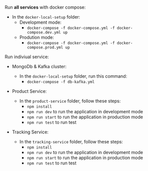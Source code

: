 Run **all services** with docker compose:

- In the `docker-local-setup` folder:
  - Development mode:
    - `docker-compose -f docker-compose.yml -f docker-compose.dev.yml up`
  - Prodution mode:
    - `docker-compose -f docker-compose.yml -f docker-compose.prod.yml up`

Run indiviual service:

- MongoDb & Kafka cluster:

  - In the `docker-local-setup` folder, run this command:
    - `docker-compose -f db-kafka.yml`

- Product Service:

  - In the `product-service` folder, follow these steps:
    - `npm install`
    - `npm run dev` to run the application in development mode
    - `npm run start` to run the application in production mode
    - `npm run test` to run test

- Tracking Service:
  - In the `tracking-service` folder, follow these steps:
    - `npm install`
    - `npm run dev` to run the application in development mode
    - `npm run start` to run the application in production mode
    - `npm run test` to run test
